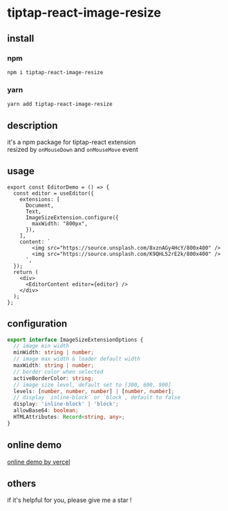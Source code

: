 # tiptap-react-image-resize

## install

### npm

`npm i tiptap-react-image-resize`

### yarn

`yarn add tiptap-react-image-resize`

## description

it's a npm package for tiptap-react extension  
resized by `onMouseDown` and `onMouseMove` event

## usage

```tsx
export const EditorDemo = () => {
  const editor = useEditor({
    extensions: [
      Document,
      Text,
      ImageSizeExtension.configure({
        maxWidth: "800px",
      }),
    ],
    content: `
        <img src="https://source.unsplash.com/8xznAGy4HcY/800x400" />
        <img src="https://source.unsplash.com/K9QHL52rE2k/800x400" />
      `,
  });
  return (
    <div>
      <EditorContent editor={editor} />
    </div>
  );
};
```

## configuration

```typescript
export interface ImageSizeExtensionOptions {
  // image min width
  minWidth: string | number;
  // image max width & loader default width
  maxWidth: string | number;
  // border color when selected
  activeBorderColor: string;
  // image size level, default set to [300, 600, 900]
  levels: [number, number, number] | [number, number];
  // display `inline-block` or `block`, default to false
  display: 'inline-block' | 'block';
  allowBase64: boolean;
  HTMLAttributes: Record<string, any>;
}
```

## online demo

[online demo by vercel](https://tiptap-react-image-resize-fzzs.vercel.app/?path=/story/example-editordemo--demo)

## others

if it's helpful for you, please give me a star !
